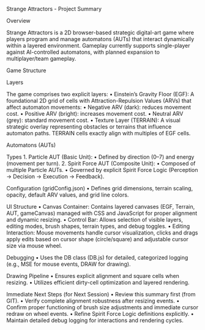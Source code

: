 Strange Attractors - Project Summary

Overview

Strange Attractors is a 2D browser-based strategic digital-art game where players program and manage automatons (AUTs) that interact dynamically within a layered environment. Gameplay currently supports single-player against AI-controlled automatons, with planned expansion to multiplayer/team gameplay.

Game Structure

Layers

The game comprises two explicit layers:
	•	Einstein’s Gravity Floor (EGF): A foundational 2D grid of cells with Attraction-Repulsion Values (ARVs) that affect automaton movements:
	•	Negative ARV (dark): reduces movement cost.
	•	Positive ARV (bright): increases movement cost.
	•	Neutral ARV (grey): standard movement cost.
	•	Texture Layer (TERRAIN): A visual strategic overlay representing obstacles or terrains that influence automaton paths. TERRAIN cells exactly align with multiples of EGF cells.

Automatons (AUTs)

Types
	1.	Particle AUT (Basic Unit):
	•	Defined by direction (0–7) and energy (movement per turn).
	2.	Spirit Force AUT (Composite Unit):
	•	Composed of multiple Particle AUTs.
	•	Governed by explicit Spirit Force Logic (Perception → Decision → Execution → Feedback).

Configuration (gridConfig.json)
	•	Defines grid dimensions, terrain scaling, opacity, default ARV values, and grid line colors.

UI Structure
	•	Canvas Container: Contains layered canvases (EGF, Terrain, AUT, gameCanvas) managed with CSS and JavaScript for proper alignment and dynamic resizing.
	•	Control Bar: Allows selection of visible layers, editing modes, brush shapes, terrain types, and debug toggles.
	•	Editing Interaction: Mouse movements handle cursor visualization, clicks and drags apply edits based on cursor shape (circle/square) and adjustable cursor size via mouse wheel.

Debugging
	•	Uses the DB class (DB.js) for detailed, categorized logging (e.g., MSE for mouse events, DRAW for drawing).

Drawing Pipeline
	•	Ensures explicit alignment and square cells when resizing.
	•	Utilizes efficient dirty-cell optimization and layered rendering.

Immediate Next Steps (for Next Session)
	•	Review this summary first (from GIT).
	•	Verify complete alignment robustness after resizing events.
	•	Confirm proper functioning of brush size adjustments and immediate cursor redraw on wheel events.
	•	Refine Spirit Force Logic definitions explicitly.
	•	Maintain detailed debug logging for interactions and rendering cycles.